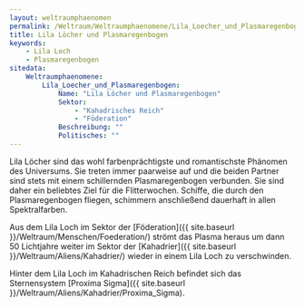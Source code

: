 ```yaml
---
layout: weltraumphaenomen
permalink: /Weltraum/Weltraumphaenomene/Lila_Loecher_und_Plasmaregenbogen
title: Lila Löcher und Plasmaregenbogen
keywords:
    - Lila Loch
    - Plasmaregenbogen
sitedata:
    Weltraumphaenomene:
        Lila_Loecher_und_Plasmaregenbogen:
            Name: "Lila Löcher und Plasmaregenbogen"
            Sektor:
                - "Kahadrisches Reich"
                - "Föderation"
            Beschreibung: ""
            Politisches: ""
---
```




Lila Löcher sind das wohl farbenprächtigste und romantischste Phänomen des Universums. Sie treten immer paarweise auf und die beiden Partner sind stets mit einem schillernden Plasmaregenbogen verbunden. Sie sind daher ein beliebtes Ziel für die Flitterwochen. Schiffe, die durch den Plasmaregenbogen fliegen, schimmern anschließend dauerhaft in allen Spektralfarben.

Aus dem Lila Loch im Sektor der [Föderation]({{ site.baseurl }}/Weltraum/Menschen/Foederation/) strömt das Plasma heraus um dann 50 Lichtjahre weiter im Sektor der [Kahadrier]({{ site.baseurl }}/Weltraum/Aliens/Kahadrier/) wieder in einem Lila Loch zu verschwinden.

Hinter dem Lila Loch im Kahadrischen Reich befindet sich das Sternensystem [Proxima Sigma]({{ site.baseurl }}/Weltraum/Aliens/Kahadrier/Proxima_Sigma).

